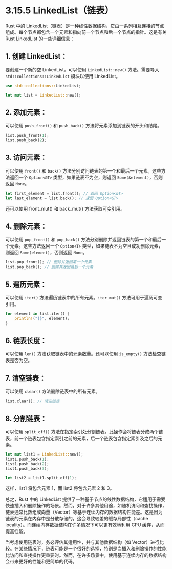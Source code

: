 
# 3.15.5 LinkedList（链表）

Rust 中的 LinkedList（链表）是一种线性数据结构，它由一系列相互连接的节点组成。每个节点都包含一个元素和指向前一个节点和后一个节点的指针。这是有关 Rust LinkedList 的一些详细信息：

## 1. 创建 LinkedList：

要创建一个新的空 LinkedList，可以使用 `LinkedList::new()` 方法。需要导入 `std::collections::LinkedList` 模块以使用 LinkedList。
```rust
use std::collections::LinkedList;

let mut list = LinkedList::new();
```

## 2. 添加元素：

可以使用 `push_front()` 和 `push_back()` 方法将元素添加到链表的开头和结尾。
```rust
list.push_front(1);
list.push_back(2);
```

## 3. 访问元素：

可以使用 `front()` 和 `back()` 方法分别访问链表的第一个和最后一个元素。这些方法返回一个 `Option<&T>` 类型，如果链表不为空，则返回 `Some(&element)`，否则返回 `None`。

```rust
let first_element = list.front(); // 返回 Option<&T>
let last_element = list.back(); // 返回 Option<&T>
```

还可以使用 front_mut() 和 back_mut() 方法获取可变引用。

## 4. 删除元素：

可以使用 `pop_front()` 和 `pop_back()` 方法分别删除并返回链表的第一个和最后一个元素。这些方法返回一个 `Option<T>` 类型，如果链表不为空且成功删除元素，则返回 `Some(element)`，否则返回 `None`。

```rust
list.pop_front(); // 删除并返回第一个元素
list.pop_back(); // 删除并返回最后一个元素
```

## 5. 遍历元素：

可以使用 `iter()` 方法遍历链表中的所有元素。`iter_mut()` 方法可用于遍历可变引用。

```rust
for element in list.iter() {
    println!("{}", element);
}
```

## 6. 链表长度：

可以使用 `len()` 方法获取链表中的元素数量。还可以使用 `is_empty()` 方法检查链表是否为空。

## 7. 清空链表：

可以使用 `clear()` 方法删除链表中的所有元素。

```rust
list.clear(); // 清空链表
```

## 8. 分割链表：

可以使用 `split_off()` 方法在指定索引处分割链表。此操作会将链表分成两个链表，前一个链表包含指定索引之前的元素，后一个链表包含指定索引及之后的元素。

```rust
let mut list1 = LinkedList::new();
list1.push_back(1);
list1.push_back(2);
list1.push_back(3);

let list2 = list1.split_off(1);
```

这样，list1 将包含元素 1，而 list2 将包含元素 2 和 3。

总之，Rust 中的 LinkedList 提供了一种基于节点的线性数据结构，它适用于需要快速插入和删除操作的场景。然而，对于许多其他用途，如随机访问和查找操作，链表通常比数组或向量（Vector）等基于连续内存的数据结构性能差。这是因为链表的元素在内存中是分散存储的，这会导致较差的缓存局部性（cache locality）。而连续内存数据结构在许多情况下可以更有效地利用 CPU 缓存，从而提高性能。

当考虑使用链表时，务必评估其适用性，并与其他数据结构（如 Vector）进行比较。在某些情况下，链表可能是一个很好的选择，特别是当插入和删除操作的性能比访问和查找操作更重要时。然而，在许多场景中，使用基于连续内存的数据结构会带来更好的性能和更简单的代码。

